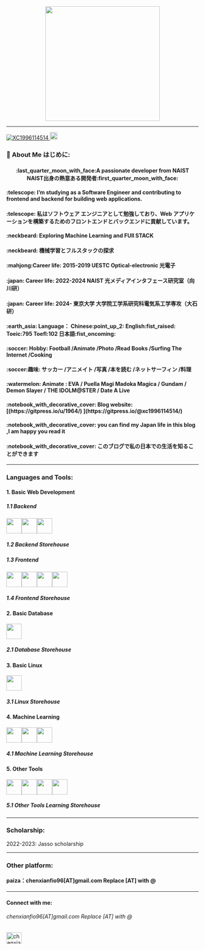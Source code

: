 <!-- 注释：0：参考网站 https://zenn.dev/yutakatay/articles/kirakira-github-profile -->
<!-- 注释：1：https://gist.github.com/rxaviers/7360908 用来做表情包：eg:'<h4 align="left">:telescope:' -->

<!-- 2：在需要进行分割的两行之间添加单独的一行内容： **** -->

<!-- 3：img src="https://media.giphy.com/media/M9gbBd9nbDrOTu1Mqx/giphy.gif"
M9gbBd9nbDrOTu1Mqx 这一段换成
直接复制粘贴
<iframe src="https://giphy.com/embed/bre9Mgy3vkAO7WpwhK" width="480" height="265" frameBorder="0" class="giphy-embed" allowFullScreen></iframe><p><a href="https://giphy.com/gifs/swaps4-bre9Mgy3vkAO7WpwhK">via GIPHY</a></p>
中的bre9Mgy3vkAO7WpwhK 换成你想要的图片的embed的后缀 -->





<div id="header" align="center">
  <img src="https://media.giphy.com/media/13VFATn4bxBCXm/giphy.gif" width="300"/>
</div>

****



<p align="left">
  <a href="https://github.com/XC1996114514/XC1996114514/">
    <img src="https://komarev.com/ghpvc/?username=XC1996114514&color=blueviolet&style=flat" alt="XC1996114514" />
  
   <a href="https://github.com/XC1996114514">
    <img height="20" src="https://img.shields.io/github/followers/XC1996114514?label=follow&logo=github&style=flat" />
  </a>   

    

    
  </p>

  <!--注释：添加计数标签 https://github.com/antonkomarev/github-profile-views-counter   要改的改img后面加&-->


  
  
### :mount_fuji: About Me はじめに:
  
<h4 align="middle">:last_quarter_moon_with_face:A passionate developer from NAIST　NAIST出身の熱意ある開発者:first_quarter_moon_with_face:</h4>





<h4 align="left">:telescope: I’m studying as a Software Engineer and contributing to frontend and backend for building web applications.</h4>

<h4 align="left">:telescope: 私はソフトウェア エンジニアとして勉強しており、Web アプリケーションを構築するためのフロントエンドとバックエンドに貢献しています。</h4>

<h4 align="left">:neckbeard: Exploring Machine Learning and FUll STACK</h4>

<h4 align="left">:neckbeard: 機械学習とフルスタックの探求</h4>

<h4 align="left">:mahjong:Career life: 2015-2019 UESTC Optical-electronic 光電子  </h4>

<h4 align="left">:japan: Career life: 2022-2024 NAIST 光メディアインタフェース研究室（向川研）  </h4>
<h4 align="left">:japan: Career life: 2024- 東京大学 大学院工学系研究科電気系工学専攻（大石研）  </h4>

<h4 align="left"> :earth_asia: Language： Chinese:point_up_2:  English:fist_raised: Toeic:795 Toefl:102  日本語:fist_oncoming:　</h4>

<h4 align="left">:soccer: Hobby: Football /Animate /Photo /Read Books /Surfing The Internet /Cooking</h4>

<h4 align="left">:soccer:趣味: サッカー /アニメイト /写真 /本を読む /ネットサーフィン /料理 </h4>

<h4 align="left">:watermelon: Animate : EVA / Puella Magi Madoka Magica / Gundam / Demon Slayer / THE IDOLM@STER / Date A Live</h4>

<h4 align="left">:notebook_with_decorative_cover: Blog website: [(https://gitpress.io/u/1964/)       ](https://gitpress.io/@xc1996114514/)</h4>

<h4 align="left">:notebook_with_decorative_cover:  you can find my Japan life in this blog ,I am happy you read it </h4>
<h4 align="left">:notebook_with_decorative_cover:  このブログで私の日本での生活を知ることができます</h4>




****
<h3 align="left">Languages and Tools:</h3>

<h4 align="left">1. Basic Web Development</h4>

<h5 align="left">1.1 Backend</h5>
<div style="display: flex; align-items: center;">
  <img src="https://cdn.jsdelivr.net/gh/devicons/devicon/icons/go/go-original.svg" width="40" height="40"/>        
  <img src="https://cdn.jsdelivr.net/gh/devicons/devicon/icons/go/go-original-wordmark.svg" width="40" height="40" />
  <img src="https://cdn.jsdelivr.net/gh/devicons/devicon/icons/java/java-original-wordmark.svg" width="40" height="40" />
</div>

<h5 align="left">1.2 Backend Storehouse</h5>

<h5 align="left">1.3 Frontend</h5>
<div style="display: flex; align-items: center;">
  <img src="https://cdn.jsdelivr.net/gh/devicons/devicon/icons/vuejs/vuejs-original-wordmark.svg" width="40" height="40" />
  <img src="https://cdn.jsdelivr.net/gh/devicons/devicon/icons/javascript/javascript-original.svg" width="40" height="40"/>
  <img src="https://cdn.jsdelivr.net/gh/devicons/devicon/icons/css3/css3-original-wordmark.svg" width="40" height="40" />
  <img src="https://cdn.jsdelivr.net/gh/devicons/devicon/icons/html5/html5-plain-wordmark.svg" width="40" height="40" />
</div>

<h5 align="left">1.4 Frontend Storehouse</h5>

<h4 align="left">2. Basic Database</h4>
<div style="display: flex; align-items: center;">
  <img src="https://cdn.jsdelivr.net/gh/devicons/devicon/icons/mysql/mysql-original-wordmark.svg" width="40" height="40" />
</div>

<h5 align="left">2.1 Database Storehouse</h5>

<h4 align="left">3. Basic Linux</h4>
<div style="display: flex; align-items: center;">
  <img src="https://cdn.jsdelivr.net/gh/devicons/devicon/icons/centos/centos-original-wordmark.svg" width="40" height="40"/>
</div>

<h5 align="left">3.1 Linux Storehouse</h5>

<h4 align="left">4. Machine Learning</h4>
<div style="display: flex; align-items: center;">
  <img src="https://cdn.jsdelivr.net/gh/devicons/devicon/icons/python/python-original-wordmark.svg" width="40" height="40" />
  <img src="https://cdn.jsdelivr.net/gh/devicons/devicon/icons/pytorch/pytorch-plain-wordmark.svg" width="40" height="40" />
  <img src="https://cdn.jsdelivr.net/gh/devicons/devicon/icons/r/r-original.svg" width="40" height="40" />       
</div>

<h5 align="left">4.1 Machine Learning Storehouse</h5>

<h4 align="left">5. Other Tools</h4>
<div style="display: flex; align-items: center;">
  <img src="https://cdn.jsdelivr.net/gh/devicons/devicon/icons/matlab/matlab-original.svg" width="40" height="40" />
  <img src="https://cdn.jsdelivr.net/gh/devicons/devicon/icons/c/c-original.svg" width="40" height="40"/>          
  <img src="https://cdn.jsdelivr.net/gh/devicons/devicon/icons/git/git-original-wordmark.svg" width="40" height="40" />
  <img src="https://cdn.jsdelivr.net/gh/devicons/devicon/icons/docker/docker-original.svg" width="40" height="40"/>
</div>

<h5 align="left">5.1 Other Tools Learning Storehouse</h5>



****
<h3 align="left">Scholarship:</h3>
2022-2023: Jasso scholarship

****
<h3 align="left">Other platform:</h3>
<h4 align="left">paiza：chenxianfio96[AT]gmail.com  Replace [AT] with @ </h4>

****
<h4 align="left">Connect with me: </h4>
<p align="left">
  
<h6 align="left">chenxianfio96[AT]gmail.com  Replace [AT] with @   </h6>
  
<a href="https://www.leetcode.com/chenxianfio96" target="blank"><img align="center" src="https://raw.githubusercontent.com/rahuldkjain/github-profile-readme-generator/master/src/images/icons/Social/leet-code.svg" alt="chenxianfio96" height="30" width="40" /></a>
</p>

